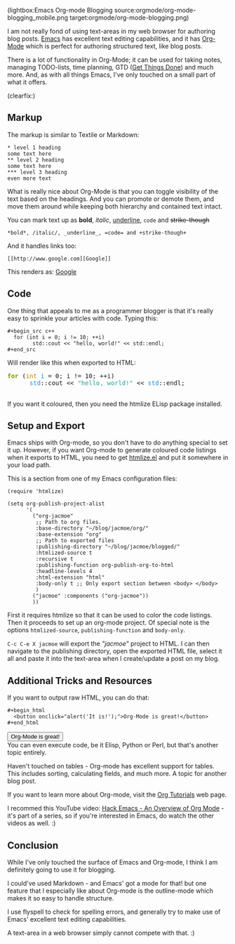 <!--
Title: Using Emacs and org-mode for blogging
Author:
Date: 2011/12/27 03:43:00
Datetime: 2011-12-27
Updated: 2014/01/09 00:14:54
Description: How I use Emacs and Org-Mode for blogging
View: post
Disqusid: /using-emacs-and-org-mode-for-blogging
ogimage: orgmode/org-mode-blogging.png
thumb: orgmode/org-mode-blogging_custom.png
Keywords: blog, org-mode, emacs, blogging
Tags: blogging, org-mode, emacs
blogpost: true
published: true
 -->
(lightbox:Emacs Org-mode Blogging source:orgmode/org-mode-blogging_mobile.png target:orgmode/org-mode-blogging.png)

I am not really fond of using text-areas in my web browser for authoring blog posts. [Emacs](http://www.gnu.org/software/emacs/) has excellent text editing capabilities, and it has [Org-Mode](http://orgmode.org/) which is perfect for authoring structured text, like blog posts.

There is a lot of functionality in Org-Mode; it can be used for taking notes, managing TODO-lists, time planning, GTD ([Get Things Done](http://en.wikipedia.org/wiki/Getting_Things_Done)) and much more. And, as with all things Emacs, I've only touched on a small part of what it offers.

(clearfix:)

## Markup
The markup is similar to Textile or Markdown:

	* level 1 heading
	some text here
	** level 2 heading
	some text here
	*** level 3 heading
	even more text

What is really nice about Org-Mode is that you can toggle visibility of the text based on the headings. And you can promote or demote them, and move them around while keeping both hierarchy and contained text intact.

<p> You can mark text up as <b>bold</b>, <i>italic</i>, <span style="text-decoration:underline;">underline</span>, <code>code</code> and <del>strike-though</del></p>

	*bold*, /italic/, _underline_, =code= and +strike-though+

And it handles links too:

	[[http://www.google.com][Google]]

This renders as: [Google](http://www.google.com)

## Code
One thing that appeals to me as a programmer blogger is that it's really easy to sprinkle your articles with code. Typing this:

	#+begin_src c++
	  for (int i = 0; i != 10; ++i)
	        std::cout << "hello, world!" << std::endl;
	#+end_src

Will render like this when exported to HTML:

<pre class="src src-c++"><span style="color:#859900;font-weight:bold;">for</span> (<span style="color:#b58900;">int</span> <span style="color:#268bd2;">i</span> = 0; i != 10; ++i)
      <span style="color:#268bd2;">std</span>::cout &lt;&lt; <span style="color:#2aa198;">"hello, world!"</span> &lt;&lt; <span style="color:#268bd2;">std</span>::endl;
</pre>
<br/>
If you want it coloured, then you need the htmlize ELisp package installed.

## Setup and Export
Emacs ships with Org-mode, so you don't have to do anything special to set it up. However, if you want Org-mode to generate coloured code listings when it exports to HTML, you need to get [htmlize.el](http://fly.srk.fer.hr/~hniksic/emacs/htmlize.el.cgi) and put it somewhere in your load path.

This is a section from one of my Emacs configuration files:

	(require 'htmlize)

	(setq org-publish-project-alist
	      '(
	        ("org-jacmoe"
	         ;; Path to org files.
	         :base-directory "~/blog/jacmoe/org/"
	         :base-extension "org"
	         ;; Path to exported files
	         :publishing-directory "~/blog/jacmoe/blogged/"
	         :htmlized-source t
	         :recursive t
	         :publishing-function org-publish-org-to-html
	         :headline-levels 4
	         :html-extension "html"
	         :body-only t ;; Only export section between <body> </body>
	         )
	        ("jacmoe" :components ("org-jacmoe"))
	        ))

First it requires htmlize so that it can be used to color the code listings. Then it proceeds to set up an org-mode project. Of special note is the options `htmlized-source`, `publishing-function` and `body-only`.

`C-c C-e X jacmoe` will export the *"jacmoe"* project to HTML. I can then navigate to the publishing directory, open the exported HTML file, select it all and paste it into the text-area when I create/update a post on my blog.

## Additional Tricks and Resources
If you want to output raw HTML, you can do that:

	#+begin_html
	  <button onclick="alert('It is!');">Org-Mode is great!</button>
	#+end_html

<button onclick="alert('It is!');">Org-Mode is great!</button>
<br/>
You can even execute code, be it Elisp, Python or Perl, but that's another topic entirely.

Haven't touched on tables - Org-mode has excellent support for tables. This includes sorting, calculating fields, and much more. A topic for another blog post.

If you want to learn more about Org-mode, visit the [Org Tutorials](http://orgmode.org/worg/org-tutorials/index.html) web page.

I recommed this YouTube video: [Hack Emacs - An Overview of Org Mode](http://www.youtube.com/watch?v=6W82EdwQhxU&feature=BFa&list=ULVpFK6abGCOg&lf=mfu_in_order) - it's part of a series, so if you're interested in Emacs, do watch the other videos as well. :)

## Conclusion
While I've only touched the surface of Emacs and Org-mode, I think I am definitely going to use it for blogging.

I could've used Markdown - and Emacs' got a mode for that! but one feature that I especially like about Org-mode is the outline-mode which makes it so easy to handle structure.

I use flyspell to check for spelling errors, and generally try to make use of Emacs' excellent text editing capabilities.

A text-area in a web browser simply cannot compete with that. :)
